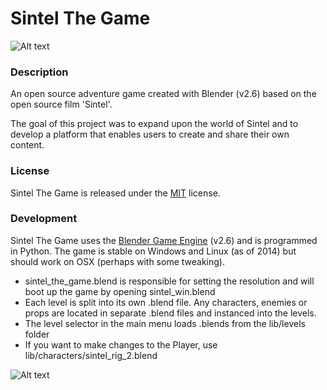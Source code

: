 # Sintel The Game

![Alt text](http://jon.sintelgame.org/wp-content/uploads/2013/02/sintel_title.png)

### Description

An open source adventure game created with Blender (v2.6) based on the open source film 'Sintel'.

The goal of this project was to expand upon the world of Sintel and to develop a platform that enables users to create and share their own content.

### License

Sintel The Game is released under the <a href= "http://opensource.org/licenses/MIT">MIT</a> license.

### Development

Sintel The Game uses the <a href= "http://www.blender.org">Blender Game Engine</a> (v2.6) and is programmed in Python. The game is stable on Windows and Linux (as of 2014) but should work on OSX (perhaps with some tweaking).

- sintel_the_game.blend is responsible for setting the resolution and will boot up the game by opening sintel_win.blend
- Each level is split into its own .blend file. Any characters, enemies or props are located in separate .blend files and instanced into the levels. 
- The level selector in the main menu loads .blends from the lib/levels folder
- If you want to make changes to the Player, use lib/characters/sintel_rig_2.blend


![Alt text](lib/textures/blender_logo.png)



